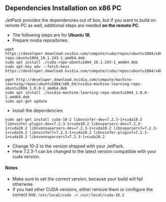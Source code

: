 ## Dependencies Installation on x86 PC

JetPack provides the dependencies out of box, but if you want to build on remote PC as well, additional steps are needed **on the remote PC**.

* The following steps are for **Ubuntu 18**.
* Prepare nvidia repositories:
```
wget https://developer.download.nvidia.com/compute/cuda/repos/ubuntu1804/x86_64/cuda-repo-ubuntu1804_10.1.243-1_amd64.deb
sudo apt install ./cuda-repo-ubuntu1804_10.1.243-1_amd64.deb
sudo apt-key adv --fetch-keys https://developer.download.nvidia.com/compute/cuda/repos/ubuntu1804/x86_64/7fa2af80.pub

wget http://developer.download.nvidia.com/compute/machine-learning/repos/ubuntu1804/x86_64/nvidia-machine-learning-repo-ubuntu1804_1.0.0-1_amd64.deb
sudo apt install ./nvidia-machine-learning-repo-ubuntu1804_1.0.0-1_amd64.deb
sudo apt-get update
```

* Install the dependencies:
```
sudo apt-get install cuda-10-2 libnvinfer-dev=7.2.3-1+cuda10.2 libnvinfer-plugin-dev=7.2.3-1+cuda10.2 libnvparsers-dev=7.2.3-1+cuda10.2 libnvonnxparsers-dev=7.2.3-1+cuda10.2 libnvparsers7=7.2.3-1+cuda10.2 libnvinfer7=7.2.3-1+cuda10.2 libnvinfer-plugin7=7.2.3-1+cuda10.2 libnvonnxparsers7=7.2.3-1+cuda10.2
```
* Change 10-2 to the version shipped with your JetPack.
* Here 7.2.3-1 can be changed to the latest version compatible with your cuda version.

#### Notes
* Make sure to set the correct version, because your build will fail otherwise.
* If you had other CUDA versions, either remove them or configure the correct link: `/usr/local/cuda -> /usr/local/cuda-10.2`
